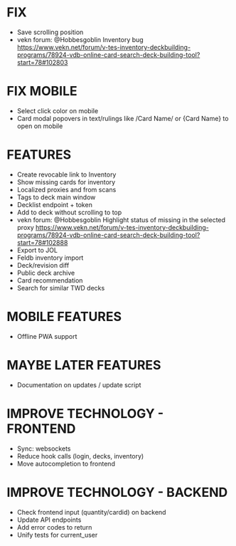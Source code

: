 # FIX
* Save scrolling position
* vekn forum: @Hobbesgoblin Inventory bug https://www.vekn.net/forum/v-tes-inventory-deckbuilding-programs/78924-vdb-online-card-search-deck-building-tool?start=78#102803

# FIX MOBILE
* Select click color on mobile
* Card modal popovers in text/rulings like /Card Name/ or {Card Name} to open on mobile

# FEATURES
* Create revocable link to Inventory
* Show missing cards for inventory
* Localized proxies and from scans
* Tags to deck main window
* Decklist endpoint + token
* Add to deck without scrolling to top
* vekn forum: @Hobbesgoblin Highlight status of missing in the selected proxy https://www.vekn.net/forum/v-tes-inventory-deckbuilding-programs/78924-vdb-online-card-search-deck-building-tool?start=78#102888
* Export to JOL
* Feldb inventory import
* Deck/revision diff
* Public deck archive
* Card recommendation
* Search for similar TWD decks

# MOBILE FEATURES
* Offline PWA support

# MAYBE LATER FEATURES
* Documentation on updates / update script

# IMPROVE TECHNOLOGY - FRONTEND
* Sync: websockets
* Reduce hook calls (login, decks, inventory)
* Move autocompletion to frontend

# IMPROVE TECHNOLOGY - BACKEND
* Check frontend input (quantity/cardid) on backend
* Update API endpoints
* Add error codes to return
* Unify tests for current_user
